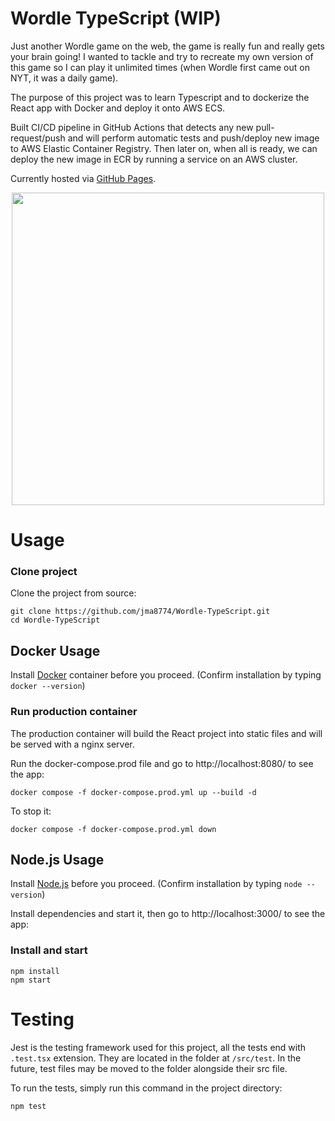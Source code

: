 # Wordle TypeScript (WIP)

Just another Wordle game on the web, the game is really fun and really gets your brain going! I wanted to tackle and try to recreate my own version of this game so I can play it unlimited times (when Wordle first came out on NYT, it was a daily game).

The purpose of this project was to learn Typescript and to dockerize the React app with Docker and deploy it onto AWS ECS.

Built CI/CD pipeline in GitHub Actions that detects any new pull-request/push and will perform automatic tests and push/deploy new image to AWS Elastic Container Registry. Then later on, when all is ready, we can deploy the new image in ECR by running a service on an AWS cluster.

Currently hosted via [GitHub Pages](https://www.jiamingma.me/Wordle-TypeScript/).

<div align="center">
    <img src="https://i.imgur.com/e83w6I7.png" width="500">
</div>

# Usage

### Clone project

Clone the project from source:

    git clone https://github.com/jma8774/Wordle-TypeScript.git
    cd Wordle-TypeScript

## Docker Usage

Install [Docker](http://docker.com) container before you proceed. (Confirm installation by typing `docker --version`)

### Run production container

The production container will build the React project into static files and will be served with a nginx server.

Run the docker-compose.prod file and go to http://localhost:8080/ to see the app:

    docker compose -f docker-compose.prod.yml up --build -d

To stop it:

    docker compose -f docker-compose.prod.yml down

## Node.js Usage

Install [Node.js](https://nodejs.org/en/) before you proceed. (Confirm installation by typing `node --version`)

Install dependencies and start it, then go to http://localhost:3000/ to see the app:

### Install and start

    npm install
    npm start

# Testing

Jest is the testing framework used for this project, all the tests end with `.test.tsx` extension. They are located in the folder at `/src/test`. In the future, test files may be moved to the folder alongside their src file.

To run the tests, simply run this command in the project directory:

    npm test
